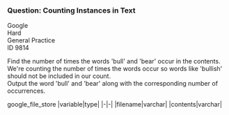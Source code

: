 ### Question: Counting Instances in Text

Google <br>
Hard <br>
General Practice <br>
ID 9814 <br>

Find the number of times the words 'bull' and 'bear' occur in the contents. <br>
We're counting the number of times the words occur so words like 'bullish' should not be included in our count. <br>
Output the word 'bull' and 'bear' along with the corresponding number of occurrences.

google_file_store
|variable|type|
|-|-|
|filename|varchar|
|contents|varchar|
